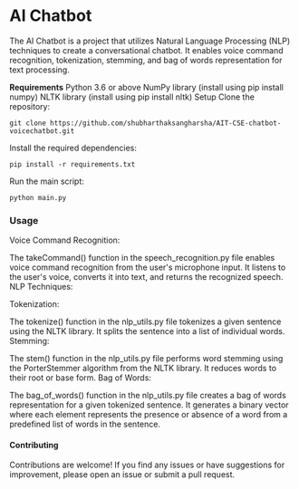 # AI Chatbot

The AI Chatbot is a project that utilizes Natural Language Processing (NLP) techniques to create a conversational chatbot. It enables voice command recognition, tokenization, stemming, and bag of words representation for text processing.

**Requirements**
Python 3.6 or above
NumPy library (install using pip install numpy)
NLTK library (install using pip install nltk)
Setup
Clone the repository:

```
git clone https://github.com/shubharthaksangharsha/AIT-CSE-chatbot-voicechatbot.git
```
Install the required dependencies:
```
pip install -r requirements.txt
```
Run the main script:
```
python main.py

```

### Usage
Voice Command Recognition:

The takeCommand() function in the speech_recognition.py file enables voice command recognition from the user's microphone input.
It listens to the user's voice, converts it into text, and returns the recognized speech.
NLP Techniques:

Tokenization:

The tokenize() function in the nlp_utils.py file tokenizes a given sentence using the NLTK library.
It splits the sentence into a list of individual words.
Stemming:

The stem() function in the nlp_utils.py file performs word stemming using the PorterStemmer algorithm from the NLTK library.
It reduces words to their root or base form.
Bag of Words:

The bag_of_words() function in the nlp_utils.py file creates a bag of words representation for a given tokenized sentence.
It generates a binary vector where each element represents the presence or absence of a word from a predefined list of words in the sentence.


#### Contributing
Contributions are welcome! If you find any issues or have suggestions for improvement, please open an issue or submit a pull request.
